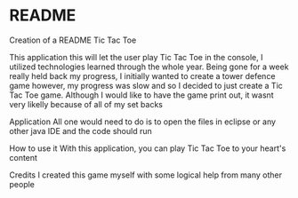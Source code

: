 # README
Creation of a README
Tic Tac Toe

This application 
this will let the user play Tic Tac Toe in the console, I utilized technologies learned through the whole year. Being gone for a week really held back my progress, I initially wanted to create a tower defence game however, my progress was slow and so I decided to just create a Tic Tac Toe game. Although I would like to have the game print out, it wasnt very likelly because of all of my set backs

Application
All one would need to do is to open the files in eclipse or any other java IDE and the code should run

How to use it
With this application, you can play Tic Tac Toe to your heart's content 

Credits
I created this game myself with some logical help from many other people
